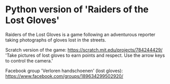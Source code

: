 # Python version of 'Raiders of the Lost Gloves'

Raiders of the Lost Gloves is a game following an adventurous reporter taking photographs of gloves lost in the streets.

Scratch version of the game:
https://scratch.mit.edu/projects/784244429/
'Take pictures of lost gloves to earn points and respect. Use the arrow keys to control the camera.'

Facebook group 'Verloren handschoenen' (lost gloves):
https://www.facebook.com/groups/189634299502920/
